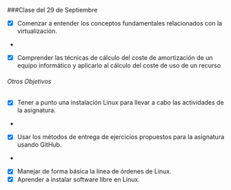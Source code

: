###Clase del 29 de Septiembre

* [X] Comenzar a entender los conceptos fundamentales relacionados con la virtualización.
*

* [X] Comprender las técnicas de cálculo del coste de amortización de un equipo informático y aplicarlo al cálculo del coste de uso de un recurso

###### Otros Objetivos

* [X] Tener a punto una instalación Linux para llevar a cabo las actividades de la asignatura.
*

* [X]  Usar los métodos de entrega de ejercicios propuestos para la asignatura usando GitHub.
*

* [X]  Manejar de forma básica la línea de órdenes de Linux.
* [X] Aprender a instalar software libre en Linux.
